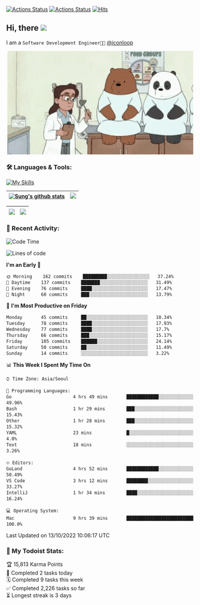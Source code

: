 
[![Actions Status](https://github.com/ddok2/ddok2/workflows/Todoist%20Readme/badge.svg)](https://github.com/ddok2/ddok2/actions)
[![Actions Status](https://github.com/ddok2/ddok2/workflows/wakatime-stats/badge.svg)](https://github.com/ddok2/ddok2/actions)
[![Hits](https://hits.seeyoufarm.com/api/count/incr/badge.svg?url=https%3A%2F%2Fgithub.com%2Fddok2&count_bg=%23FF9595&title_bg=%23555555&icon=github.svg&icon_color=%23FFFFFF&title=hits&edge_flat=false)](https://hits.seeyoufarm.com)

<!-- ![visitors](https://visitor-badge.laobi.icu/badge?page_id=ddok2.ddok2) -->
## Hi, there <img src="https://raw.githubusercontent.com/MartinHeinz/MartinHeinz/master/wave.gif" width="3%">

I am a `Software Development Engineer🧑‍💻` [@iconloop](https://github.com/iconloop)


<p align="center">
    <img align="center" alt="GIF" src="img/debugging.gif" />
</p>


### 🛠 Languages & Tools:

[![My Skills](https://skillicons.dev/icons?i=go,js,ts,py,express,react,svelte,jquery,pug,mongodb,mysql,redis,aws,docker,kubernetes)](https://skillicons.dev)


| <a href="https://github.com/ddok2"><img align="center" src="https://github-readme-stats.vercel.app/api?username=ddok2&show_icons=true&include_all_commits=true&count_private=true&theme=buefy&hide_border=true" alt="Sung's github stats" /></a> | <a href="https://github.com/ddok2"><img src="http://github-readme-streak-stats.herokuapp.com?user=ddok2&hide_border=true" /></a> |
| ------------- |------------- |


| <a href="https://github.com/ddok2"><img align="center" src="https://github-readme-stats.vercel.app/api/top-langs/?username=ddok2&theme=buefy&hide=html,css&hide_border=true" /></a> | <a href="https://github.com/ddok2"><img align="center" src="https://activity-graph.herokuapp.com/graph?username=ddok2&theme=github&hide_border=true" height="250" /></a> |
| ------------- |--------------------------------------------------------------------------------------------------------------------------------------------------------------------------|


<!-- <details open>
    <summary>📈 My GitHub Stats</summary>
    <p align="center">
        <a href="https://github.com/ddok2">
            <img align="center" src="https://github-readme-stats.vercel.app/api?username=ddok2&show_icons=true&include_all_commits=true&count_private=true&theme=buefy&hide_border=true" alt="Sung's github stats" />
        </a>
    </p>
</details>
<details>
    <summary>💬 Top Languages</summary>
    <p align="center"> 
        <a href="https://github.com/ddok2">
            <img align="center" src="https://github-readme-stats.vercel.app/api/top-langs/?username=ddok2&layout=compact&theme=buefy&hide=html,css&hide_border=true" />
        </a>
    </p>
</details> -->


### 🌈 Recent Activity:
<!--START_SECTION:waka-->
![Code Time](http://img.shields.io/badge/Code%20Time-1%2C814%20hrs%2038%20mins-blue)

![Lines of code](https://img.shields.io/badge/From%20Hello%20World%20I%27ve%20Written-950%20Thousand%20lines%20of%20code-blue)

**I'm an Early 🐤** 

```text
🌞 Morning    162 commits    █████████░░░░░░░░░░░░░░░░   37.24% 
🌆 Daytime    137 commits    ███████░░░░░░░░░░░░░░░░░░   31.49% 
🌃 Evening    76 commits     ████░░░░░░░░░░░░░░░░░░░░░   17.47% 
🌙 Night      60 commits     ███░░░░░░░░░░░░░░░░░░░░░░   13.79%

```
📅 **I'm Most Productive on Friday** 

```text
Monday       45 commits     ██░░░░░░░░░░░░░░░░░░░░░░░   10.34% 
Tuesday      78 commits     ████░░░░░░░░░░░░░░░░░░░░░   17.93% 
Wednesday    77 commits     ████░░░░░░░░░░░░░░░░░░░░░   17.7% 
Thursday     66 commits     ███░░░░░░░░░░░░░░░░░░░░░░   15.17% 
Friday       105 commits    ██████░░░░░░░░░░░░░░░░░░░   24.14% 
Saturday     50 commits     ██░░░░░░░░░░░░░░░░░░░░░░░   11.49% 
Sunday       14 commits     ░░░░░░░░░░░░░░░░░░░░░░░░░   3.22%

```


📊 **This Week I Spent My Time On** 

```text
⌚︎ Time Zone: Asia/Seoul

💬 Programming Languages: 
Go                       4 hrs 49 mins       ████████████░░░░░░░░░░░░░   49.96% 
Bash                     1 hr 29 mins        ███░░░░░░░░░░░░░░░░░░░░░░   15.43% 
Other                    1 hr 28 mins        ███░░░░░░░░░░░░░░░░░░░░░░   15.32% 
YAML                     23 mins             █░░░░░░░░░░░░░░░░░░░░░░░░   4.0% 
Text                     18 mins             ░░░░░░░░░░░░░░░░░░░░░░░░░   3.26%

🔥 Editors: 
GoLand                   4 hrs 52 mins       ████████████░░░░░░░░░░░░░   50.49% 
VS Code                  3 hrs 12 mins       ████████░░░░░░░░░░░░░░░░░   33.27% 
IntelliJ                 1 hr 34 mins        ████░░░░░░░░░░░░░░░░░░░░░   16.24%

💻 Operating System: 
Mac                      9 hrs 39 mins       █████████████████████████   100.0%

```


 Last Updated on 13/10/2022 10:06:17 UTC
<!--END_SECTION:waka-->

### 🚧 My Todoist Stats:
<!-- TODO-IST:START -->
🏆  15,813 Karma Points           
🌸  Completed 2 tasks today           
🗓  Completed 9 tasks this week           
✅  Completed 2,226 tasks so far           
⏳  Longest streak is 3 days
<!-- TODO-IST:END -->


